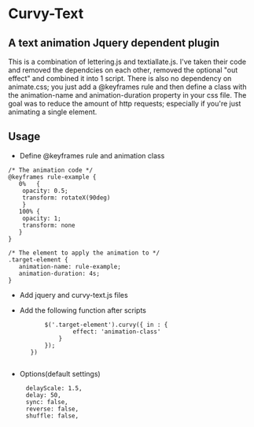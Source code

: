 # Curvy-Text
## A text animation Jquery dependent  plugin

This is a combination of lettering.js and textiallate.js. I've taken their code and removed the dependcies on each other, 
removed the optional "out effect" and combined it into 1 script. There is also no dependency on animate.css; you just add
a @keyframes rule and then define a class with the animation-name and animation-duration property in your css file. 
The goal was to reduce the amount of http requests; especially if you're just animating a single element.



##  Usage
- Define @keyframes rule and animation class 
 ```
 /* The animation code */
@keyframes rule-example {
    0%   {
     opacity: 0.5;
     transform: rotateX(90deg)
     }
    100% {
     opacity: 1;
     transform: none
    }
}

/* The element to apply the animation to */
.target-element {
    animation-name: rule-example;
    animation-duration: 4s;
}

  ```
- Add jquery and curvy-text.js files
- Add the following function after scripts

     ```  $(function() {
            $('.target-element').curvy({ in : {
                    effect: 'animation-class'
                }
            });
        }) 
        
 - Options(default settings)
 ```
      delayScale: 1.5,
      delay: 50,
      sync: false,
      reverse: false,
      shuffle: false, 
